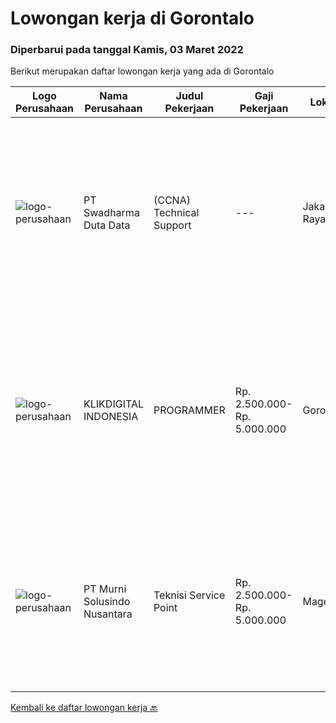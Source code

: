 
  # Lowongan kerja di Gorontalo

  ### Diperbarui pada tanggal Kamis, 03 Maret 2022

  Berikut merupakan daftar lowongan kerja yang ada di Gorontalo

  |Logo Perusahaan | Nama Perusahaan | Judul Pekerjaan | Gaji Pekerjaan | Lokasi | Deskripsi | Tanggal diunggah | Pranala |
  | -------------- | --------------- | --------------- | --------- | --------- | -------------- | ------- | ----------- |
  |![logo-perusahaan](https://image-service-cdn.seek.com.au/c9726dd48637f2122e69fa4f05bdeddb6166e3b5/ee4dce1061f3f616224767ad58cb2fc751b8d2dc)|PT Swadharma Duta Data|(CCNA) Technical Support|---|Jakarta Raya|Kualifikasi : D3- S1 bidang Teknik Informatika, Ilmu Komputer Usia 20 - 30 tahun Pengalaman di bidang IT Network 1 - 2 Tahun Menguasai bidang IT...|Jumat, 18 Februari 2022|https://www.jobstreet.co.id/id/job/ccna-technical-support-3795046?token=0~16ced019-13f9-45cf-a1ae-8f7e70e27dd3&sectionRank=1&jobId=jobstreet-id-job-3795046|
|![logo-perusahaan](https://image-service-cdn.seek.com.au/957437394480cd1332639fa2469ac9714cb83831/ee4dce1061f3f616224767ad58cb2fc751b8d2dc)|KLIKDIGITAL INDONESIA|PROGRAMMER|Rp. 2.500.000-Rp. 5.000.000|Gorontalo|Usia maksimal 35 Tahun Minimal D3 Semua jurusan Pengalaman kerja minimal 1 tahun Bisa bekerja dengan tim Memahami Node JS atau Electron Memahami alur...|Selasa, 15 Februari 2022|https://www.jobstreet.co.id/id/job/programmer-3791115?token=0~16ced019-13f9-45cf-a1ae-8f7e70e27dd3&sectionRank=2&jobId=jobstreet-id-job-3791115|
|![logo-perusahaan](https://image-service-cdn.seek.com.au/2d1ea8ff0455564725ee461e7649b26b6f031a13/ee4dce1061f3f616224767ad58cb2fc751b8d2dc)|PT Murni Solusindo Nusantara|Teknisi Service Point|Rp. 2.500.000-Rp. 5.000.000|Magelang|DESKRIPSI PEKERJAAN: Melakukan PM (Preventive Maintenance) dan CM (Corrective Maintenance) ke customer sesuai dengan SLA yang sudah ditetapkan....|Jumat, 04 Februari 2022|https://www.jobstreet.co.id/id/job/teknisi-service-point-3779519?token=0~16ced019-13f9-45cf-a1ae-8f7e70e27dd3&sectionRank=3&jobId=jobstreet-id-job-3779519|


  [Kembali ke daftar lowongan kerja 🔙](../README.md#daftar-lowongan-kerja)
  